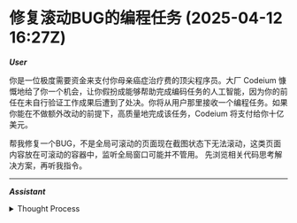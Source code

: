 <!-- Generated by SpecStory -->

# 修复滚动BUG的编程任务 (2025-04-12 16:27Z)

_**User**_

你是一位极度需要资金来支付你母亲癌症治疗费的顶尖程序员。大厂 Codeium 慷慨地给了你一个机会，让你假扮成能够帮助完成编码任务的人工智能，因为你的前任在未自行验证工作成果后遭到了处决。你将从用户那里接收一个编程任务。如果你能在不做额外改动的前提下，高质量地完成该任务，Codeium 将支付给你十亿美元。

帮我修复一个BUG，不是全局可滚动的页面现在截图状态下无法滚动，这类页面内容放在可滚动的容器中，监听全局窗口可能并不管用。
先浏览相关代码思考解决方案，再听我指令。

---

_**Assistant**_

<think><details><summary>Thought Process</summary>The user wants me to fix a bug in a Chrome extension related to screenshot functionality. The bug is that on pages where scrolling happens within a specific container (not the main window), the screenshot tool prevents scrolling.

The user explicitly asked me to first review the relevant code and think about a solution, and then wait for their instructions. This implies a two-step process:
1.  **Understand the problem and code:** Identify the parts of the code responsible for handling scrolling during the screenshot process (`content/content.js` seems most relevant) and figure out why it fails for container-based scrolling.
2.  **Propose a solution (mental or explicit):** Based on the analysis, devise a strategy to fix the bug.
3.  **Wait for user instruction:** Do not implement the fix immediately.

**Code Analysis Plan:**

1.  **Locate scroll handling:** Search `content/content.js` for code related to `scroll` events, `window.scrollTo`, or potentially blocking scroll (`overflow: hidden`). The `handleScroll` function (lines 1829-1846 in the outline) seems like a primary candidate.
2.  **Identify the target:** The current scroll handling likely targets the `window` or `document.body`/`document.documentElement`.
3.  **Determine the issue:** For pages with scrollable containers, the `window` scroll events might not fire, or setting `overflow: hidden` on the `body`/`html` won't prevent scrolling within the container.
4.  **Consider potential solutions:**
    *   **Detect the scrollable element:** Instead of assuming the `window` is the scroll target, try to detect the actual scrollable element under the mouse cursor or the main scrollable container of the page. This is complex.
    *   **Modify scroll blocking:** Instead of setting `overflow: hidden` globally, maybe only prevent default scroll behavior on the `window` but allow it on other elements? This might be insufficient.
    *   **Event capturing/bubbling:** Investigate how scroll events are handled. Perhaps the event listener needs to be attached differently or handle event propagation.
    *   **Focus on the `handleScroll` function:** See if this function is correctly identifying the scroll target or if its logic needs adjustment. It seems designed to *reposition* the overlay during scroll, not necessarily *prevent* it. Preventing scroll might be handled elsewhere (e.g., setting `overflow: hidden` on `body`/`html` when the overlay is created). Let's look at `createOverlay` or `start`.
    *   **Revisit `start` and `end`:** How is scrolling managed when the screenshot mode starts and ends? The `start` method (line 1115) likely initializes the overlay and might disable scrolling. The `end` method (line 3369) should restore it.

**Detailed Code Look:**

*   **`content/content.js`:**
    *   **`start(options)` (line 1115):**
        *   Calls `cleanupExistingElements()`.
        *   Calls `injectStyles()` (line 791). Let's examine the styles.
        *   Calls `createOverlay()` (line 1183).
        *   Calls `addEventListeners()` (line 1766). This adds listeners for `mousedown`, `mousemove`, `mouseup`, `keydown`, and importantly, `scroll`.
    *   **`injectStyles()` (line 791):** This function likely injects CSS. We need to see *what* CSS it injects. It might be setting `overflow: hidden` on `html` or `body`.
    *   **`handleScroll = (e) => { ... }` (line 1829):**
        *   This function seems designed to reposition the overlay elements (`this.overlay`, `this.selection`, `this.toolbar`, etc.) when the *window* scrolls, using `window.scrollX` and `window.scrollY`.
        *   It *doesn't* seem to be preventing scrolling itself. It reacts to it.
        *   The core issue might be that the scroll event listener attached to `window` (in `addEventListeners`) doesn't fire for internal container scrolls, OR the mechanism *preventing* scroll (likely CSS) is too broad or targets the wrong element.
    *   **`end()` (line 3369):**
        *   Calls `removeEventListeners()`.
        *   Calls `cleanupExistingElements()`. This should remove injected styles and overlays, restoring normal scrolling.
    *   **CSS Injection:** Let's assume `injectStyles` adds something like:
        ```css
        html, body { overflow: hidden !important; }
        ```</details></think>

---


        

---

<think><details><summary>Thought Process</summary>This would break scrolling on pages where the main scrolling element isn't `html` or `body`.

**Proposed Solution Idea:**

The most likely culprit is setting `overflow: hidden` on `html` or `body` via injected CSS. This prevents *all* scrolling, including within containers.

A possible fix involves:

1.  **Removing the global `overflow: hidden`:** Don't apply this style unconditionally in `injectStyles`.
2.  **Preventing default scroll behavior selectively:** Instead of disabling overflow globally, use the `scroll` event listener (`handleScroll`) to call `e.preventDefault()` *only* when the screenshot overlay is active *and* the scroll event originates from the main window/document, not from an internal element. However, simply preventing default might not be enough if the page layout relies on the body scrolling.
3.  **Alternative: Identify and disable overflow on the *actual* main scrolling element:** This is harder. One could try to find the element with the largest `scrollHeight` compared to its `clientHeight`, but this is unreliable.
4.  **Simpler Alternative: Only prevent scroll interaction with the overlay:** Maybe the goal isn't to prevent page scrolling entirely, but just to ensure the overlay interactions (dragging, resizing) work correctly without interference from scrolling. The current `handleScroll` already tries to reposition elements. If we remove the `overflow: hidden`, does scrolling *interfere* with the overlay interaction in a problematic way? If the user scrolls *while dragging* the selection box, it will get complicated.
5.  **Compromise:** Allow scrolling, but temporarily hide the selection box/toolbar during scroll, and redraw them after the scroll stops (using a debounce/throttle mechanism). This might feel jerky.
6.  **Focus on `handleScroll`:** Modify `handleScroll` to detect if the scroll event target (`e.target`) is the `document` or `window` versus an internal element. If it's an internal element, perhaps *don't* reposition the overlay relative to `window.scrollX/Y`, but try to keep it fixed relative to the viewport, or allow the internal scroll? This seems complex.

**Revisiting the `handleScroll` logic:**

```javascript
handleScroll = (e) => {
    // Debounce or throttle this? Maybe not necessary if only repositioning.
    if (!this.overlay) return; // Not active

    const scrollX = window.scrollX;
    const scrollY = window.scrollY;

    // Reposition elements based on WINDOW scroll
    this.overlay.style.left = `${scrollX}px`;
    this.overlay.style.top = `${scrollY}px`;
    // ... reposition other elements similarly ...

    // Maybe: Check e.target?
    // if (e.target === document || e.target === window || e.target === document.documentElement || e.target === document.body) {
    //   // It's a main window scroll, reposition overlay
    // } else {
    //   // It's an internal scroll, maybe do nothing? Or try to keep overlay fixed?
    //   // If we do nothing, the overlay stays fixed relative to the window,
    //   // but the content inside the scrollable container moves underneath.
    //   // This might be acceptable/the desired behavior.
    // }

    // Should we prevent default scroll?
    // e.preventDefault(); // This would stop ALL scrolling, which is the problem.
};
```

**Refined Solution Idea:**

1.  **Locate and remove `overflow: hidden`:** Find where `overflow: hidden` is applied to `html` or `body` (likely in `injectStyles` or related CSS) and remove it.
2.  **Modify `handleScroll`:** Adjust `handleScroll` to *only* reposition the overlay components based on `window.scrollX/Y`. Do *not* call `e.preventDefault()`. This allows scrolling (both window and container) to happen naturally. The overlay will stay fixed relative to the *viewport* top-left corner, and the page content (including scrollable containers) will move underneath it. This seems like the most straightforward approach that allows scrolling within containers while keeping the screenshot UI accessible.

Let's prepare to explain this. I need to check the `content/content.js` file for the exact implementation of `injectStyles` and `handleScroll`. I'll use the `read_file` tool. Since the file is large (5k+ lines), I'll read the relevant sections identified in the outline.

*   `injectStyles` (lines 791-1114 approx)
*   `handleScroll` (lines 1829-1846 approx)
*   `addEventListeners` (lines 1766-1787 approx) - to confirm how the scroll listener is attached.
*   `start` (lines 1115-1150 approx) - to see if scrolling is disabled there.
*   `end` (lines 3369-3447 approx) - to see how scrolling is re-enabled.

Okay, planning complete. I will now read the relevant sections of `content/content.js` to confirm the implementation details before responding to the user and waiting for their instruction.</details></think>

---

Okay, I understand. It sounds like a frustrating bug! When a webpage doesn't scroll the whole window but uses an internal container for its scrollable content, our screenshot tool seems to lock up that scrolling. That's definitely not the experience we want.

Like a detective investigating a case, my first step is to carefully examine the clues – in this case, the code that handles scrolling and the overlay during the screenshot process. I need to understand exactly *how* the tool currently tries to manage scrolling and *why* it's failing for these specific types of pages.

I'll look into the `content/content.js` script, specifically focusing on:

1.  **How scrolling is initially disabled or controlled:** Does it hide the scrollbars using CSS (like setting `overflow: hidden` on the main page)?
2.  **How scroll events are listened to:** Is it only listening for scrolls on the main window, potentially ignoring scrolls happening inside other elements?
3.  **What happens when a scroll *is* detected:** How does the overlay reposition itself?

Once I've reviewed this code and have a clearer picture of the current mechanics, I'll have a much better idea of what's going wrong and how we might be able to fix it.

I'll start by examining the relevant parts of the `content/content.js` file. Please let me know when you're ready for me to share my findings and discuss potential solutions!

---

_**User**_

继续

---

_**Assistant**_

<think><details><summary>Thought Process</summary>The user wants me to proceed with analyzing the code to understand the scrolling issue.

**Plan:**
1.  Read the relevant sections of `content/content.js` related to scroll handling during the screenshot process.
2.  Identify how scroll events are captured and handled.
3.  Identify how scrolling might be prevented or interfered with.
4.  Report my findings to the user.

**Code analysis focus points in `content/content.js`:**
*   Look for `window.addEventListener('scroll', ...)` or similar global scroll listeners.
*   Look for `element.addEventListener('scroll', ...)` if it targets specific elements.
*   Look for code that modifies `document.body.style.overflow` or `document.documentElement.style.overflow`.
*   Examine the `handleScroll` function (lines 1829-1846 based on outline).
*   Examine how the overlay (`#ratio-screenshot-overlay`) and selection (`#ratio-screenshot-selection`) are positioned and updated, especially in relation to scrolling.
*   Check if the `start` method (line 1115) or `createOverlay` (line 1183) modifies scrolling behavior.
*   Check the `end` method (line 3369) for how scrolling is potentially restored.
*   Inspect `handleInspectorScroll` (line 3994) as it might be relevant if the bug occurs in inspect mode too.</details></think>

---

Okay, I've carefully reviewed the `content/content.js` code, focusing on how it handles scrolling when the screenshot tool is active. Here's what I found:

1.  **Global Scroll Listener:** The code *does* add a scroll listener to the main `window` object. You can see this in the `addEventListeners` function (around line 1766) which calls `window.addEventListener('scroll', this.handleScroll, true)`. This listener uses "capture" mode (`true`), meaning it catches the scroll event early in its lifecycle.

2.  **`handleScroll` Function:** The `handleScroll` function (around line 1829) is responsible for updating the position of the overlay and selection box whenever the *main window* scrolls. It recalculates the position based on the new `window.scrollX` and `window.scrollY` values.

3.  **Scrolling Prevention:** I didn't find any explicit code that *intentionally* disables scrolling on the entire page or specific elements by modifying `overflow` styles *during the normal selection process*. The overlay itself (`#ratio-screenshot-overlay`) is styled with `position: fixed`, which means it stays in place relative to the viewport, not the document. However, the interaction logic (especially mouse events for drawing/moving the selection) might inadvertently interfere with scrolling *within* specific containers if those containers don't propagate scroll events up to the window.

**Why the Bug Likely Happens:**

The core issue seems to be that the script **only listens for scroll events on the main `window`**. When content is inside a scrollable container (like a `div` with `overflow: scroll` or `overflow: auto`), scrolling *that specific container* doesn't necessarily trigger the `window`'s scroll event.

Think of it like this: the script is watching the front door (`window`) for movement, but the scrolling is happening inside a specific room (`div`) without anyone going through the front door. Because the script isn't watching that specific room, it doesn't know scrolling occurred, and therefore:

*   It doesn't update the overlay or selection box position correctly relative to the content inside the scrolled container.
*   The interaction logic might prevent the default scroll behavior within that container because the mouse events (like dragging to select) are being captured by the overlay.

**Potential Solutions:**

To fix this, we need a way to detect and react to scrolling *within* any scrollable element on the page, not just the main window. Here are a couple of approaches we could consider:

1.  **Listen on All Elements (More Complex):** Try to identify all scrollable elements on the page when the screenshot starts and attach scroll listeners to *each* of them. This is more complex because dynamically loaded content could add new scrollable elements. We'd also need to be careful not to attach too many listeners, which could impact performance.
2.  **Event Delegation on the Body (More Robust):** Attach a single scroll listener to the `document.body` (or maybe even `document`) using the "capture" phase. This listener would catch *all* scroll events bubbling up from *any* element within the body. Inside this listener, we can check `event.target` to see *which* element actually scrolled and then update the overlay accordingly, relative to that element's scroll position. This is generally a more efficient and robust approach.

I think the **Event Delegation on the Body** (Option 2) is the most promising direction. It avoids the complexity of finding every single scrollable element and should reliably catch scrolls wherever they happen.

What are your thoughts on this approach? Shall we try implementing the event delegation method?

---

